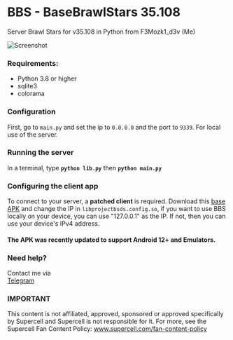 # BBS - BaseBrawlStars 35.108

Server Brawl Stars for v35.108 in Python from F3Mozk1_d3v (Me)

![Screenshot](https://i.imgur.com/EhSpjPz.png) 

### Requirements:
- Python 3.8 or higher
- sqlite3
- colorama

### Configuration
First, go to `main.py` and set the ip to `0.0.0.0` and the port to `9339`. For local use of the server. 

### Running the server
In a terminal, type __`python lib.py`__ then __`python main.py`__

### Configuring the client app
To connect to your server, a **patched client** is required. 
Download this [base APK](https://mega.nz/file/RCcQgLhC#pAYethGveBwGtWzYio6pyux-KQq2QInQg-SYn_ZRhpw) and change the IP in `libprojectbsds.config.so`, if you want to use BBS locally on your device, you can use "127.0.0.1" as the IP. If not, then you can use your device's IPv4 address. 

#### The APK was recently updated to support Android 12+ and Emulators.

### Need help?
Contact me via  
[Telegram](https://t.me/MEMozki)

### IMPORTANT
This content is not affiliated, approved, sponsored or approved specifically by Supercell and Supercell is not responsible for it. For more, see the Supercell Fan Content Policy: www.supercell.com/fan-content-policy
